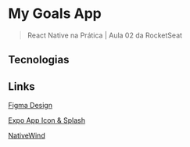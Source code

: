 # My Goals App

> React Native na Prática | Aula 02 da RocketSeat

## Tecnologias

## Links

[Figma Design](<https://www.figma.com/file/f4kWfPncEMUZJrGq2uQmzw/MyGoals-App-(Community)>)

[Expo App Icon & Splash](https://www.figma.com/community/file/1155362909441341285)

[NativeWind](https://www.nativewind.dev/v4/getting-started/expo-router)
